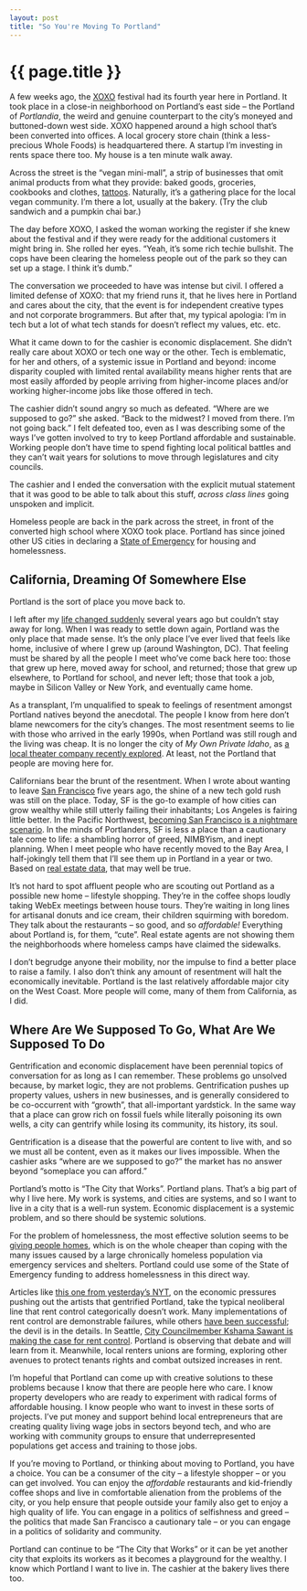```yaml
---
layout: post
title: "So You're Moving To Portland"
---
```


# {{ page.title }}

A few weeks ago, the [XOXO](https://2015.xoxofest.com) festival had its fourth year here in Portland. It took place in a close-in neighborhood on Portland’s east side – the Portland of _Portlandia_, the weird and genuine counterpart to the city’s moneyed and buttoned-down west side. XOXO happened around a high school that’s been converted into offices. A local grocery store chain (think a less-precious Whole Foods) is headquartered there. A startup I’m investing in rents space there too. My house is a ten minute walk away.

Across the street is the “vegan mini-mall”, a strip of businesses that omit animal products from what they provide: baked goods, groceries, cookbooks and clothes, [tattoos](http://www.theatlantic.com/health/archive/2011/11/no-charred-bones-or-animal-fat-the-search-for-a-vegan-tattoo/246936/). Naturally, it’s a gathering place for the local vegan community. I’m there a lot, usually at the bakery. (Try the club sandwich and a pumpkin chai bar.)

The day before XOXO, I asked the woman working the register if she knew about the festival and if they were ready for the additional customers it might bring in. She rolled her eyes. “Yeah, it’s some rich techie bullshit. The cops have been clearing the homeless people out of the park so they can set up a stage. I think it’s dumb.”

The conversation we proceeded to have was intense but civil. I offered a limited defense of XOXO: that my friend runs it, that he lives here in Portland and cares about the city, that the event is for independent creative types and not corporate brogrammers. But after that, my typical apologia: I’m in tech but a lot of what tech stands for doesn’t reflect my values, etc. etc.

What it came down to for the cashier is economic displacement. She didn’t really care about XOXO or tech one way or the other. Tech is emblematic, for her and others, of a systemic issue in Portland and beyond: income disparity coupled with limited rental availability means higher rents that are most easily afforded by people arriving from higher-income places and/or working higher-income jobs like those offered in tech.

The cashier didn’t sound angry so much as defeated. “Where are we supposed to go?” she asked. “Back to the midwest? I moved from there. I’m not going back.” I felt defeated too, even as I was describing some of the ways I’ve gotten involved to try to keep Portland affordable and sustainable. Working people don’t have time to spend fighting local political battles and they can’t wait years for solutions to move through legislatures and city councils.

The cashier and I ended the conversation with the explicit mutual statement that it was good to be able to talk about this stuff, _across class lines_ going unspoken and implicit.

Homeless people are back in the park across the street, in front of the converted high school where XOXO took place. Portland has since joined other US cities in declaring a [State of Emergency](http://www.kgw.com/story/news/politics/2015/09/23/mayor-announces-state-emergency-housing-homeless/72685832/) for housing and homelessness.

## California, Dreaming Of Somewhere Else

Portland is the sort of place you move back to.

I left after my [life changed suddenly](/2012/11/11/alone-together-again.html) several years ago but couldn’t stay away for long. When I was ready to settle down again, Portland was the only place that made sense. It’s the only place I’ve ever lived that feels like home, inclusive of where I grew up (around Washington, DC). That feeling must be shared by all the people I meet who’ve come back here too: those that grew up here, moved away for school, and returned; those that grew up elsewhere, to Portland for school, and never left; those that took a job, maybe in Silicon Valley or New York, and eventually came home.

As a transplant, I’m unqualified to speak to feelings of resentment amongst Portland natives beyond the anecdotal. The people I know from here don’t blame newcomers for the city’s changes. The most resentment seems to lie with those who arrived in the early 1990s, when Portland was still rough and the living was cheap. It is no longer the city of _My Own Private Idaho_, as [a local theater company recently explored](http://www.hand2mouththeatre.org/time-hustler/). At least, not the Portland that people are moving here for.

Californians bear the brunt of the resentment. When I wrote about wanting to leave [San Francisco](https://al3x.net/2009/10/04/so-youre-moving-to-san-francisco.html) five years ago, the shine of a new tech gold rush was still on the place. Today, SF is the go-to example of how cities can grow wealthy while still utterly failing their inhabitants; Los Angeles is fairing little better. In the Pacific Northwest, [becoming San Francisco is a nightmare scenario](http://www.nytimes.com/2015/10/09/technology/seattle-in-midst-of-tech-boom-tries-to-keep-its-soul.html?_r=0). In the minds of Portlanders, SF is less a place than a cautionary tale come to life: a shambling horror of greed, NIMBYism, and inept planning. When I meet people who have recently moved to the Bay Area, I half-jokingly tell them that I’ll see them up in Portland in a year or two. Based on [real estate data](http://www.geekwire.com/2015/a-silicon-valley-exodus-redfin-analysis-finds-that-bay-area-residents-increasingly-looking-for-homes-in-seattle-and-portland/), that may well be true.

It’s not hard to spot affluent people who are scouting out Portland as a possible new home – lifestyle shopping. They’re in the coffee shops loudly taking WebEx meetings between house tours. They’re waiting in long lines for artisanal donuts and ice cream, their children squirming with boredom. They talk about the restaurants – so good, and so _affordable!_ Everything about Portland is, for them, “cute”. Real estate agents are not showing them the neighborhoods where homeless camps have claimed the sidewalks.

I don’t begrudge anyone their mobility, nor the impulse to find a better place to raise a family. I also don’t think any amount of resentment will halt the economically inevitable. Portland is the last relatively affordable major city on the West Coast. More people will come, many of them from California, as I did.

## Where Are We Supposed To Go, What Are We Supposed To Do

Gentrification and economic displacement have been perennial topics of conversation for as long as I can remember. These problems go unsolved because, by market logic, they are not problems. Gentrification pushes up property values, ushers in new businesses, and is generally considered to be co-occurrent with “growth”, that all-important yardstick. In the same way that a place can grow rich on fossil fuels while literally poisoning its own wells, a city can gentrify while losing its community, its history, its soul.

Gentrification is a disease that the powerful are content to live with, and so we must all be content, even as it makes our lives impossible. When the cashier asks “where are we supposed to go?” the market has no answer beyond “someplace you can afford.”

Portland’s motto is “The City that Works”. Portland plans. That’s a big part of why I live here. My work is systems, and cities are systems, and so I want to live in a city that is a well-run system. Economic displacement is a systemic problem, and so there should be systemic solutions.

For the problem of homelessness, the most effective solution seems to be [giving people homes](http://www.motherjones.com/politics/2015/02/housing-first-solution-to-homelessness-utah), which is on the whole cheaper than coping with the many issues caused by a large chronically homeless population via emergency services and shelters. Portland could use some of the State of Emergency funding to address homelessness in this direct way.

Articles like [this one from yesterday’s NYT](http://www.nytimes.com/aponline/2015/11/11/us/ap-us-portland-rental-squeeze.html), on the economic pressures pushing out the artists that gentrified Portland, take the typical neoliberal line that rent control categorically doesn’t work. Many implementations of rent control are demonstrable failures, while others [have been successful](http://en.myeurop.info/2012/06/06/rent-control-a-success-across-northern-europe-5530); the devil is in the details. In Seattle, [City Councilmember Kshama Sawant is making the case for rent control](http://www.socialistalternative.org/2015/10/15/kshama-sawant-interview-rent-control/). Portland is observing that debate and will learn from it. Meanwhile, local renters unions are forming, exploring other avenues to protect tenants rights and combat outsized increases in rent.

I’m hopeful that Portland can come up with creative solutions to these problems because I know that there are people here who care. I know property developers who are ready to experiment with radical forms of affordable housing. I know people who want to invest in these sorts of projects. I’ve put money and support behind local entrepreneurs that are creating quality living wage jobs in sectors beyond tech, and who are working with community groups to ensure that underrepresented populations get access and training to those jobs.

If you’re moving to Portland, or thinking about moving to Portland, you have a choice. You can be a consumer of the city – a lifestyle shopper – or you can get involved. You can enjoy the _affordable_ restaurants and kid-friendly coffee shops and live in comfortable alienation from the problems of the city, or you help ensure that people outside your family also get to enjoy a high quality of life. You can engage in a politics of selfishness and greed – the politics that made San Francisco a cautionary tale – or you can engage in a politics of solidarity and community.

Portland can continue to be “The City that Works” or it can be yet another city that exploits its workers as it becomes a playground for the wealthy. I know which Portland I want to live in. The cashier at the bakery lives there too.
